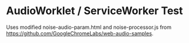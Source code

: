 # AudioWorklet / ServiceWorker Test

Uses modified noise-audio-param.html and noise-processor.js from https://github.com/GoogleChromeLabs/web-audio-samples.



